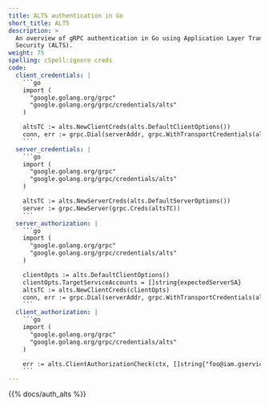 ```yaml
---
title: ALTS authentication in Go
short_title: ALTS
description: >
  An overview of gRPC authentication in Go using Application Layer Transport
  Security (ALTS).
weight: 75
spelling: cSpell:ignore creds
code:
  client_credentials: |
    ```go
    import (
      "google.golang.org/grpc"
      "google.golang.org/grpc/credentials/alts"
    )

    altsTC := alts.NewClientCreds(alts.DefaultClientOptions())
    conn, err := grpc.Dial(serverAddr, grpc.WithTransportCredentials(altsTC))
    ```
  server_credentials: |
    ```go
    import (
      "google.golang.org/grpc"
      "google.golang.org/grpc/credentials/alts"
    )

    altsTC := alts.NewServerCreds(alts.DefaultServerOptions())
    server := grpc.NewServer(grpc.Creds(altsTC))
    ```
  server_authorization: |
    ```go
    import (
      "google.golang.org/grpc"
      "google.golang.org/grpc/credentials/alts"
    )

    clientOpts := alts.DefaultClientOptions()
    clientOpts.TargetServiceAccounts = []string{expectedServerSA}
    altsTC := alts.NewClientCreds(clientOpts)
    conn, err := grpc.Dial(serverAddr, grpc.WithTransportCredentials(altsTC))
    ```
  client_authorization: |
    ```go
    import (
      "google.golang.org/grpc"
      "google.golang.org/grpc/credentials/alts"
    )

    err := alts.ClientAuthorizationCheck(ctx, []string{"foo@iam.gserviceaccount.com"})
    ```
---
```


{{% docs/auth_alts %}}
